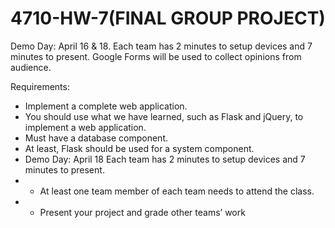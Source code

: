 

# 4710-HW-7(FINAL GROUP PROJECT)

Demo Day: April 16 & 18. Each team has 2 minutes to setup devices and 7 minutes to present.
Google Forms will be used to collect opinions from audience.

Requirements:
- Implement a complete web application.
- You should use what we have learned, such as Flask and jQuery, to implement a web application.
- Must have a database component.
- At least, Flask should be used for a system component.
- Demo Day: April 18 Each team has 2 minutes to setup devices and 7 minutes to present.
- - At least one team member of each team needs to attend the class.
- - Present your project and grade other teams’ work

